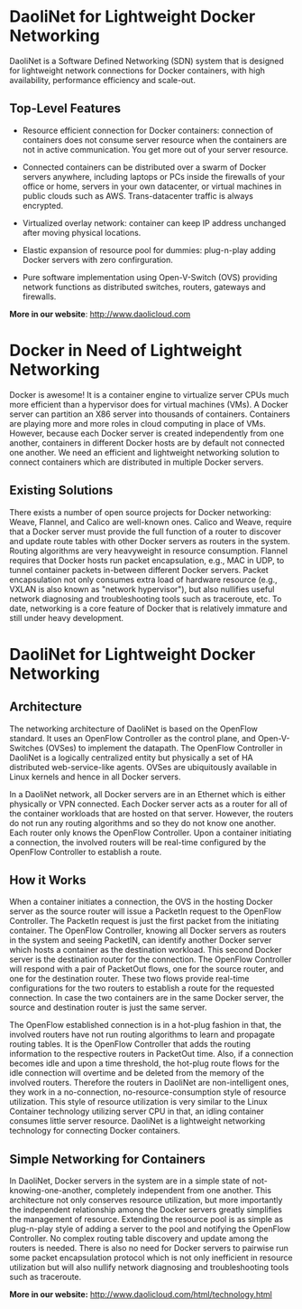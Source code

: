 DaoliNet for Lightweight Docker Networking
=================

DaoliNet is a Software Defined Networking (SDN) system that is designed for lightweight network connections for Docker containers, with high availability, performance efficiency and scale-out.

Top-Level Features
------------------
* Resource efficient connection for Docker containers: connection of containers does not consume server resource when the containers are not in active communication. You get more out of your server resource.

* Connected containers can be distributed over a swarm of Docker servers anywhere, including laptops or PCs inside the firewalls of your office or home, servers in your own datacenter, or virtual machines in public clouds such as AWS. Trans-datacenter traffic is always encrypted.

* Virtualized overlay network: container can keep IP address unchanged after moving physical locations.

* Elastic expansion of resource pool for dummies: plug-n-play adding Docker servers with zero confirguration.

* Pure software implementation using Open-V-Switch (OVS) providing network functions as distributed switches, routers, gateways and firewalls.

**More in our website**:  http://www.daolicloud.com

Docker in Need of Lightweight Networking
=================

Docker is awesome! It is a container engine to virtualize server CPUs much more efficient than a hypervisor does for virtual machines (VMs). A Docker server can partition an X86 server into thousands of containers. Containers are playing more and more roles in cloud computing in place of VMs. However, because each Docker server is created independently from one another, containers in different Docker hosts are by default not connected one another. We need an efficient and lightweight networking solution to connect containers which are distributed in multiple Docker servers.

Existing Solutions
------------------
There exists a number of open source projects for Docker networking: Weave, Flannel, and Calico are well-known ones. Calico and Weave, require that a Docker server must provide the full function of a router to discover and update route tables with other Docker servers as routers in the system. Routing algorithms are very heavyweight in resource consumption. Flannel requires that Docker hosts run packet encapsulation, e.g., MAC in UDP, to tunnel container packets in-between different Docker servers. Packet encapsulation not only consumes extra load of hardware resource (e.g., VXLAN is also known as "network hypervisor"), but also nullifies useful network diagnosing and troubleshooting tools such as traceroute, etc. To date, networking is a core feature of Docker that is relatively immature and still under heavy development.

DaoliNet for Lightweight Docker Networking
==========================================

Architecture
------------
The networking architecture of DaoliNet is based on the OpenFlow standard. It uses an OpenFlow Controller as the control plane, and Open-V-Switches (OVSes) to implement the datapath. The OpenFlow Controller in DaoliNet is a logically centralized entity but physically a set of HA distributed web-service-like agents. OVSes are ubiquitously available in Linux kernels and hence in all Docker servers.

In a DaoliNet network, all Docker servers are in an Ethernet which is either physically or VPN connected. Each Docker server acts as a router for all of the container workloads that are hosted on that server. However, the routers do not run any routing algorithms and so they do not know one another. Each router only knows the OpenFlow Controller. Upon a container initiating a connection, the involved routers will be real-time configured by the OpenFlow Controller to establish a route.

How it Works
------------
When a container initiates a connection, the OVS in the hosting Docker server as the source router will issue a PacketIn request to the OpenFlow Controller. The PacketIn request is just the first packet from the initiating container. The OpenFlow Controller, knowing all Docker servers as routers in the system and seeing PacketIN, can identify another Docker server which hosts a container as the destination workload. This second Docker server is the destination router for the connection. The OpenFlow Controller will respond with a pair of PacketOut flows, one for the source router, and one for the destination router. These two flows provide real-time configurations for the two routers to establish a route for the requested connection. In case the two containers are in the same Docker server, the source and destination router is just the same server.

The OpenFlow established connection is in a hot-plug fashion in that, the involved routers have not run routing algorithms to learn and propagate routing tables. It is the OpenFlow Controller that adds the routing information to the respective routers in PacketOut time. Also, if a connection becomes idle and upon a time threshold, the hot-plug route flows for the idle connection will overtime and be deleted from the memory of the involved routers. Therefore the routers in DaoliNet are non-intelligent ones, they work in a no-connection, no-resource-consumption style of resource utilization. This style of resource utilization is very similar to the Linux Container technology utilizing server CPU in that, an idling container consumes little server resource. DaoliNet is a lightweight networking technology for connecting Docker containers.

Simple Networking for Containers
--------------------------------
In DaoliNet, Docker servers in the system are in a simple state of not-knowing-one-another, completely independent from one another. This architecture not only conserves resource utilization, but more importantly the independent relationship among the Docker servers greatly simplifies the management of resource. Extending the resource pool is as simple as plug-n-play style of adding a server to the pool and notifying the OpenFlow Controller. No complex routing table discovery and update among the routers is needed. There is also no need for Docker servers to pairwise run some packet encapsulation protocol which is not only inefficient in resource utilization but will also nullify network diagnosing and troubleshooting tools such as traceroute.

**More in our website:** http://www.daolicloud.com/html/technology.html
